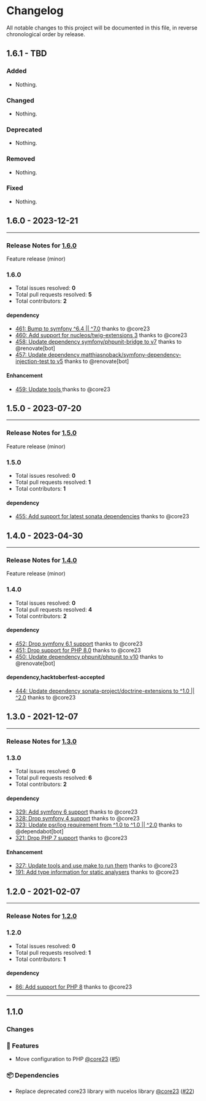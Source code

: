 # Changelog

All notable changes to this project will be documented in this file, in reverse chronological order by release.

## 1.6.1 - TBD

### Added

- Nothing.

### Changed

- Nothing.

### Deprecated

- Nothing.

### Removed

- Nothing.

### Fixed

- Nothing.

## 1.6.0 - 2023-12-21


-----

### Release Notes for [1.6.0](https://github.com/nucleos/NucleosAllInklBundle/milestone/10)

Feature release (minor)

### 1.6.0

- Total issues resolved: **0**
- Total pull requests resolved: **5**
- Total contributors: **2**

#### dependency

 - [461: Bump to symfony ^6.4 || ^7.0](https://github.com/nucleos/NucleosAllInklBundle/pull/461) thanks to @core23
 - [460: Add support for nucleos/twig-extensions 3](https://github.com/nucleos/NucleosAllInklBundle/pull/460) thanks to @core23
 - [458: Update dependency symfony/phpunit-bridge to v7](https://github.com/nucleos/NucleosAllInklBundle/pull/458) thanks to @renovate[bot]
 - [457: Update dependency matthiasnoback/symfony-dependency-injection-test to v5](https://github.com/nucleos/NucleosAllInklBundle/pull/457) thanks to @renovate[bot]

#### Enhancement

 - [459: Update tools ](https://github.com/nucleos/NucleosAllInklBundle/pull/459) thanks to @core23

## 1.5.0 - 2023-07-20


-----

### Release Notes for [1.5.0](https://github.com/nucleos/NucleosAllInklBundle/milestone/8)

Feature release (minor)

### 1.5.0

- Total issues resolved: **0**
- Total pull requests resolved: **1**
- Total contributors: **1**

#### dependency

 - [455: Add support for latest sonata dependencies](https://github.com/nucleos/NucleosAllInklBundle/pull/455) thanks to @core23

## 1.4.0 - 2023-04-30


-----

### Release Notes for [1.4.0](https://github.com/nucleos/NucleosAllInklBundle/milestone/5)

Feature release (minor)

### 1.4.0

- Total issues resolved: **0**
- Total pull requests resolved: **4**
- Total contributors: **2**

#### dependency

 - [452: Drop symfony 6.1 support](https://github.com/nucleos/NucleosAllInklBundle/pull/452) thanks to @core23
 - [451: Drop support for PHP 8.0](https://github.com/nucleos/NucleosAllInklBundle/pull/451) thanks to @core23
 - [450: Update dependency phpunit/phpunit to v10](https://github.com/nucleos/NucleosAllInklBundle/pull/450) thanks to @renovate[bot]

#### dependency,hacktoberfest-accepted

 - [444: Update dependency sonata-project/doctrine-extensions to ^1.0 || ^2.0](https://github.com/nucleos/NucleosAllInklBundle/pull/444) thanks to @core23

## 1.3.0 - 2021-12-07


-----

### Release Notes for [1.3.0](https://github.com/nucleos/NucleosAllInklBundle/milestone/2)



### 1.3.0

- Total issues resolved: **0**
- Total pull requests resolved: **6**
- Total contributors: **2**

#### dependency

 - [329: Add symfony 6 support](https://github.com/nucleos/NucleosAllInklBundle/pull/329) thanks to @core23
 - [328: Drop symfony 4 support](https://github.com/nucleos/NucleosAllInklBundle/pull/328) thanks to @core23
 - [323: Update psr/log requirement from ^1.0 to ^1.0 || ^2.0](https://github.com/nucleos/NucleosAllInklBundle/pull/323) thanks to @dependabot[bot]
 - [321: Drop PHP 7 support](https://github.com/nucleos/NucleosAllInklBundle/pull/321) thanks to @core23

#### Enhancement

 - [327: Update tools and use make to run them](https://github.com/nucleos/NucleosAllInklBundle/pull/327) thanks to @core23
 - [191: Add type information for static analysers](https://github.com/nucleos/NucleosAllInklBundle/pull/191) thanks to @core23

## 1.2.0 - 2021-02-07

-----

### Release Notes for [1.2.0](https://github.com/nucleos/NucleosAllInklBundle/milestone/1)

### 1.2.0

- Total issues resolved: **0**
- Total pull requests resolved: **1**
- Total contributors: **1**

#### dependency

 - [86: Add support for PHP 8](https://github.com/nucleos/NucleosAllInklBundle/pull/86) thanks to @core23

-----

## 1.1.0

### Changes

### 🚀 Features

- Move configuration to PHP [@core23] ([#5])

### 📦 Dependencies

- Replace deprecated core23 library with nucelos library [@core23] ([#22])

[#22]: https://github.com/nucleos/NucleosAllInklBundle/pull/22
[#5]: https://github.com/nucleos/NucleosAllInklBundle/pull/5
[@core23]: https://github.com/core23
